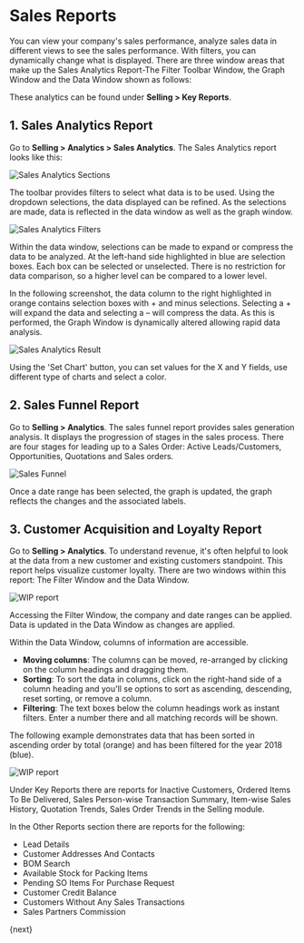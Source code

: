 <!-- add-breadcrumbs -->
# Sales Reports

You can view your company's sales performance, analyze sales data in different views to see the sales performance.
With filters, you can dynamically change what is displayed. 
There are three window areas that make up the Sales Analytics Report-The Filter Toolbar Window, the Graph Window and the Data Window shown as follows:

These analytics can be found under **Selling > Key Reports**.

## 1. Sales Analytics Report
 Go to **Selling > Analytics > Sales Analytics**. The Sales Analytics report looks like this:

  <img class="screenshot" alt="Sales Analytics Sections" src="/docs/assets/img/selling/sales-analytics-sections.png">

The toolbar provides filters to select what data is to be used. Using the dropdown selections, the data displayed can be refined. As the selections are made, data is reflected in the data window as well as the graph window.

  <img class="screenshot" alt="Sales Analytics Filters" src="/docs/assets/img/selling/sales-analytics-filters.png">

Within the data window, selections can be made to expand or compress the data to be analyzed. At the left-hand side highlighted in blue are selection boxes. Each box can be selected or unselected. There is no restriction for data comparison, so a higher level can be compared to a lower level. 

In the following screenshot, the data column to the right highlighted in orange contains selection boxes with + and minus selections. Selecting a + will expand the data and selecting a – will compress the data. As this is performed, the Graph Window is dynamically altered allowing rapid data analysis.

   <img class="screenshot" alt="Sales Analytics Result" src="/docs/assets/img/selling/sales-analytics-result.png">

Using the 'Set Chart' button, you can set values for the X and Y fields, use different type of charts and select a color.

## 2. Sales Funnel Report
Go to **Selling > Analytics**. The sales funnel report provides sales generation analysis. It displays the progression of stages in the sales process.  There are four stages for leading up to a Sales Order: Active Leads/Customers, Opportunities, Quotations and Sales orders.

<img alt="Sales Funnel" class="screenshot" src="/docs/assets/img/crm/sales_funnel.png">

Once a date range has been selected, the graph is updated, the graph reflects the changes and the associated labels.

## 3. Customer Acquisition and Loyalty Report
Go to **Selling > Analytics**.
To understand revenue, it's often helpful to look at the data from a new customer and existing customers standpoint. This report helps visualize customer loyalty.  There are two windows within this report: The Filter Window and the Data Window.

<img class="screenshot" alt="WIP report" src="/docs/assets/img/selling/acquisition-and-loyalty-1.png">

Accessing the Filter Window, the company and date ranges can be applied. Data is updated in the Data Window as changes are applied.

Within the Data Window, columns of information are accessible.

* **Moving columns**: The columns can be moved, re-arranged by clicking on the column headings and dragging them. 
* **Sorting**: To sort the data in columns, click on the right-hand side of a column heading and you'll se options to sort as ascending, descending, reset sorting, or remove a column.
* **Filtering**: The text boxes below the column headings work as instant filters. Enter a number there and all matching records will be shown.

The following example demonstrates data that has been sorted in ascending order by total (orange) and has been filtered for the year 2018 (blue).

<img class="screenshot" alt="WIP report" src="/docs/assets/img/selling/acquisition-and-loyalty-2.png">

Under Key Reports there are reports for Inactive Customers, Ordered Items To Be Delivered, Sales Person-wise Transaction Summary, Item-wise Sales History, Quotation Trends, Sales Order Trends in the Selling module.

In the Other Reports section there are reports for the following:

* Lead Details
* Customer Addresses And Contacts
* BOM Search
* Available Stock for Packing Items
* Pending SO Items For Purchase Request
* Customer Credit Balance
* Customers Without Any Sales Transactions
* Sales Partners Commission

{next}